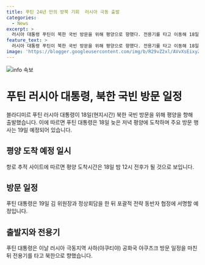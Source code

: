 ```yaml
---
title: 푸틴 24년 만의 방북 기회  러시아 극동 출발
categories:
  - News
excerpt: >
  러시아 대통령 푸틴이 북한 국빈 방문을 위해 평양으로 향했다. 전용기를 타고 이동해 18일 밤에 도착할 예정으로, 19일에는 김 위원장과 회담을 갖고 전략 동반자 협정에 서명할 예정이다.
feature_text: >
  러시아 대통령 푸틴이 북한 국빈 방문을 위해 평양으로 향했다. 전용기를 타고 이동해 18일 밤에 도착할 예정으로, 19일에는 김 위원장과 회담을 갖고 전략 동반자 협정에 서명할 예정이다.
image: 'https://blogger.googleusercontent.com/img/b/R29vZ2xl/AVvXsEixyZcFfHzMRdzZMjFBmAUKJYCLCGyLL1o632UiGVXcaFdKo_bkvkuCioo0uUKlGfBVcT3P84aROyZIXSBEx3Aw5nCQ3pTgDom1WDC4m8eifvWiAmWEEVb4x6G_l8C0QH225ldMjyaFvpxGEBGNO37VmDTDMHGhJPq73UglMfDca1-0aw/s1600/blogspot.png'
---
```


<p><img src="https://blogger.googleusercontent.com/img/b/R29vZ2xl/AVvXsEixyZcFfHzMRdzZMjFBmAUKJYCLCGyLL1o632UiGVXcaFdKo_bkvkuCioo0uUKlGfBVcT3P84aROyZIXSBEx3Aw5nCQ3pTgDom1WDC4m8eifvWiAmWEEVb4x6G_l8C0QH225ldMjyaFvpxGEBGNO37VmDTDMHGhJPq73UglMfDca1-0aw/s1600/blogspot.png" alt="info 속보" /></p>

<h1 data-ke-size="size28">푸틴 러시아 대통령, 북한 국빈 방문 일정</h1>

<p data-ke-size="size16">블라디미르 푸틴 러시아 대통령이 18일(현지시간) 북한 국빈 방문을 위해 평양을 향해 출발했습니다. 이에 따르면 푸틴 대통령은 18일 늦은 저녁 평양에 도착하며 주요 방문 행사는 19일 예정되어 있습니다.</p>

<h2 data-ke-size="size26">평양 도착 예정 일시</h2>

<p data-ke-size="size16">항로 추적 사이트에 따르면 평양 도착시간은 18일 밤 12시 전후가 될 것으로 보입니다.</p>

<h2 data-ke-size="size26">방문 일정</h2>

<p data-ke-size="size16">푸틴 대통령은 19일 김 위원장과 정상회담을 한 뒤 포괄적 전략 동반자 협정에 서명할 예정입니다.</p>

<h2 data-ke-size="size26">출발지와 전용기</h2>

<p data-ke-size="size16">푸틴 대통령은 이날 러시아 극동지역 사하(야쿠티야) 공화국 야쿠츠크 방문 일정을 마친 뒤 전용기를 타고 북한으로 향했습니다.</p>

